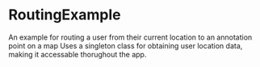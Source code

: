 RoutingExample
==============

An example for routing a user from their current location to an annotation point on a map
Uses a singleton class for obtaining user location data, making it accessable thorughout the app. 
